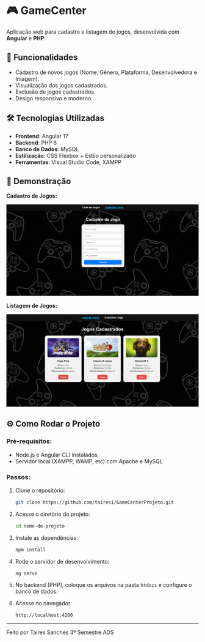 # 🎮 GameCenter

Aplicação web para cadastro e listagem de jogos, desenvolvida com **Angular** e **PHP**.

## 🚀 Funcionalidades

- Cadastro de novos jogos (Nome, Gênero, Plataforma, Desenvolvedora e Imagem).
- Visualização dos jogos cadastrados.
- Exclusão de jogos cadastrados.
- Design responsivo e moderno.

## 🛠️ Tecnologias Utilizadas

- **Frontend**: Angular 17
- **Backend**: PHP 8
- **Banco de Dados**: MySQL
- **Estilização**: CSS Flexbox + Estilo personalizado
- **Ferramentas**: Visual Studio Code, XAMPP

## 📸 Demonstração

**Cadastro de Jogos:**

![Cadastro de Jogos](https://github.com/taires1/GameCenterProjeto/blob/836d4bb9378995f28193408092619c6054a4be98/cadastro.gif)

**Listagem de Jogos:**

![Listagem de Jogos](https://github.com/taires1/GameCenterProjeto/blob/836d4bb9378995f28193408092619c6054a4be98/listagem.gif)

## ⚙️ Como Rodar o Projeto

### Pré-requisitos:

- Node.js e Angular CLI instalados
- Servidor local (XAMPP, WAMP, etc) com Apache e MySQL

### Passos:

1. Clone o repositório:
    ```bash
    git clone https://github.com/taires1/GameCenterProjeto.git
    ```
2. Acesse o diretório do projeto:
    ```bash
    cd nome-do-projeto
    ```
3. Instale as dependências:
    ```bash
    npm install
    ```
4. Rode o servidor de desenvolvimento:
    ```bash
    ng serve
    ```
5. No backend (PHP), coloque os arquivos na pasta `htdocs` e configure o banco de dados.

6. Acesse no navegador:
    ```
    http://localhost:4200
    ```

---

Feito por Taires Sanches 3º Semestre ADS
